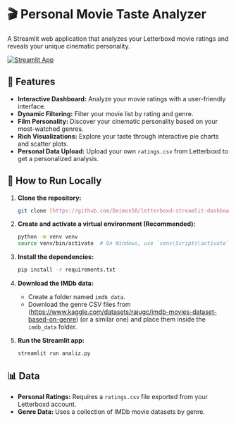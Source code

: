 # 🎬 Personal Movie Taste Analyzer

A Streamlit web application that analyzes your Letterboxd movie ratings and reveals your unique cinematic personality.

[![Streamlit App](https://static.streamlit.io/badges/streamlit_badge_black_white.svg)](https://letterboxd-replay.streamlit.app)

## 🌟 Features

- **Interactive Dashboard:** Analyze your movie ratings with a user-friendly interface.
- **Dynamic Filtering:** Filter your movie list by rating and genre.
- **Film Personality:** Discover your cinematic personality based on your most-watched genres.
- **Rich Visualizations:** Explore your taste through interactive pie charts and scatter plots.
- **Personal Data Upload:** Upload your own `ratings.csv` from Letterboxd to get a personalized analysis.

## 🚀 How to Run Locally

1.  **Clone the repository:**
    ```bash
    git clone [https://github.com/DeimosS0/letterboxd-streamlit-dashboard.git]
    ```

2.  **Create and activate a virtual environment (Recommended):**
    ```bash
    python -m venv venv
    source venv/bin/activate  # On Windows, use `venv\Scripts\activate`
    ```

3.  **Install the dependencies:**
    ```bash
    pip install -r requirements.txt
    ```

4.  **Download the IMDb data:**
    * Create a folder named `imdb_data`.
    * Download the genre CSV files from (https://www.kaggle.com/datasets/rajugc/imdb-movies-dataset-based-on-genre) (or a similar one) and place them inside the `imdb_data` folder.

5.  **Run the Streamlit app:**
    ```bash
    streamlit run analiz.py
    ```

## 📊 Data

-   **Personal Ratings:** Requires a `ratings.csv` file exported from your Letterboxd account.
-   **Genre Data:** Uses a collection of IMDb movie datasets by genre.
